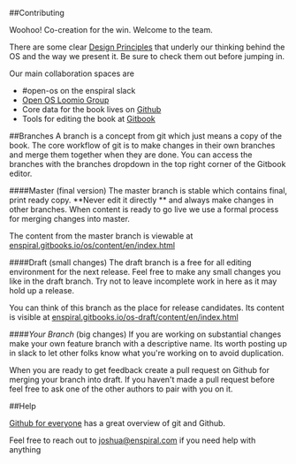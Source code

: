 ##Contributing

Woohoo! Co-creation for the win. Welcome to the team.

There are some clear [Design Principles](./design-principles.md) that underly our thinking behind the OS and the way we present it. Be sure to check them out before jumping in.

Our main collaboration spaces are

* \#open-os on the enspiral slack
* [Open OS Loomio Group](https://www.loomio.org/g/jxoXUG1b)
* Core data for the book lives on [Github](https://github.com/enspiral/os-book)
* Tools for editing the book at [Gitbook](https://gitbook.com/book/enspiral/os)

##Branches
A branch is a concept from git which just means a copy of the book. The core workflow of git is to make changes in their own branches and merge them together when they are done. You can access the branches with the branches dropdown in the top right corner of the Gitbook editor.

####Master (final version)
The master branch is stable which contains final, print ready copy.
**Never edit it directly ** and always make changes in other branches. 
When content is ready to go live we use a formal process for merging changes into master.

The content from the master branch is viewable at [enspiral.gitbooks.io/os/content/en/index.html](http://enspiral.gitbooks.io/os/content/en/index.html) 

####Draft (small changes)
The draft branch is a free for all editing environment for the next release. Feel free to make any small changes you like in the draft branch. Try not to leave incomplete work in here as it may hold up a release.

You can think of this branch as the place for release candidates. Its content is visible at [enspiral.gitbooks.io/os-draft/content/en/index.html](http://enspiral.gitbooks.io/os-draft/content/en/index.html)

####*Your Branch* (big changes)
If you are working on substantial changes make your own feature branch with a descriptive name. Its worth posting up in slack to let other folks know what you're working on to avoid duplication.

When you are ready to get feedback create a pull request on Github for merging your branch into draft. If you haven't made a pull request before feel free to ask one of the other authors to pair with you on it.

##Help

[Github for everyone](https://training.github.com/kit/courses/github-for-everyone.html) has a great overview of git and Github.

Feel free to reach out to <joshua@enspiral.com> if you need help with anything




